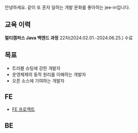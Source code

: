 안녕하세요.
같이 또 혼자 일하는 개발 문화를 좋아하는 jee-in입니다.

## 교육 이력
**멀티캠퍼스 Java 백엔드 과정** 22차(2024.02.01.-2024.06.25.) 수료

## 목표
- 트러블 슈팅에 강한 개발자
- 운영체제의 동작 원리를 이해하는 개발자
- 오픈 소스에 기여하는 개발자

## FE
- [FE 프로젝트](https://jee-in.github.io/jee-in/)

## BE


<!--
**jee-in/jee-in** is a ✨ _special_ ✨ repository because its `README.md` (this file) appears on your GitHub profile.

Here are some ideas to get you started:

- 🔭 I’m currently working on ...
- 🌱 I’m currently learning ...
- 👯 I’m looking to collaborate on ...
- 🤔 I’m looking for help with ...
- 💬 Ask me about ...
- 📫 How to reach me: ...
- 😄 Pronouns: ...
- ⚡ Fun fact: ...
-->
